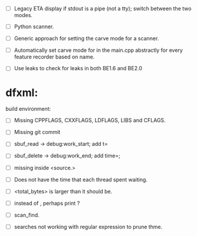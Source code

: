 - [ ] Legacy ETA display if stdout is a pipe (not a tty); switch
between the two modes.
- [ ] Python scanner.

- [ ] Generic approach for setting the carve mode for a scanner.
- [ ] Automatically set carve mode for in the main.cpp abstractly for every feature recorder based on name.
- [ ] Use leaks to check for leaks in both BE1.6 and BE2.0

# dfxml:
build environment:
- [ ] Missing CPPFLAGS, CXXFLAGS, LDFLAGS, LIBS and CFLAGS.
- [ ] Missing git commit
- [ ] sbuf_read -> debug:work_start; add t=
- [ ] sbuf_delete -> debug:work_end; add time=;
- [ ] missing <hashdigest> inside <source.>
- [ ] Does not have the time that each thread spent waiting.
- [ ] <total_bytes> is larger than it should be.
- [ ] instead of <ns>, perhaps print <seconds> ?

- [ ] scan_find.
- [ ] searches not working with regular expression to prune thme.
